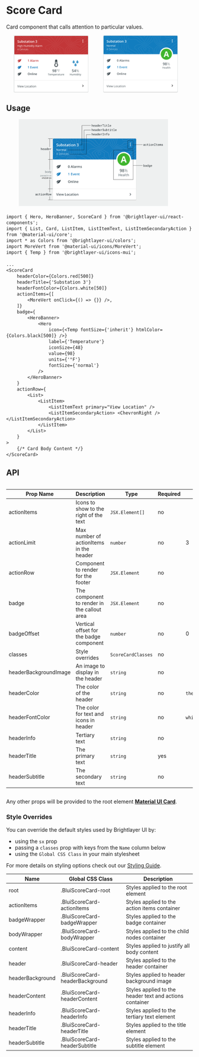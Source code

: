 # Score Card

Card component that calls attention to particular values.

<div style="align-items: center; text-align: center; width: 100%; display: flex; justify-content: space-evenly; margin-bottom: 20px">
    <img width="40%" alt="Score Card with multiple highlighted values" src="./images/scoreCard.png"><br/>
    <img width="40%" alt="Score Card with single badge-style value" src="./images/scoreCard_alt.png"><br/>
</div>

## Usage

<div style="align-items: center; text-align: center; width: 100%; display: flex; justify-content: space-evenly; margin-bottom: 20px">
    <img width="80%" alt="Score Card with labels on different parts" src="./images/scoreCardAnatomy.png"><br/>
</div>

```tsx
import { Hero, HeroBanner, ScoreCard } from '@brightlayer-ui/react-components';
import { List, Card, ListItem, ListItemText, ListItemSecondaryAction } from '@material-ui/core';
import * as Colors from '@brightlayer-ui/colors';
import MoreVert from '@material-ui/icons/MoreVert';
import { Temp } from '@brightlayer-ui/icons-mui';

...
<ScoreCard
    headerColor={Colors.red[500]}
    headerTitle={'Substation 3'}
    headerFontColor={Colors.white[50]}
    actionItems={[
        <MoreVert onClick={() => {}} />,
    ]}
    badge={
        <HeroBanner>
            <Hero
                icon={<Temp fontSize={'inherit'} htmlColor={Colors.black[500]} />}
                label={'Temperature'}
                iconSize={48}
                value={98}
                units={'°F'}
                fontSize={'normal'}
            />
        </HeroBanner>
    }
    actionRow={
        <List>
            <ListItem>
                <ListItemText primary="View Location" />
                <ListItemSecondaryAction> <ChevronRight /> </ListItemSecondaryAction>
            </ListItem>
        </List>
    }
>
    {/* Card Body Content */}
</ScoreCard>
```

## API

<div style="overflow: auto;">

| Prop Name             | Description                                 | Type               | Required | Default                      |
| --------------------- | ------------------------------------------- | ------------------ | -------- | ---------------------------- |
| actionItems           | Icons to show to the right of the text      | `JSX.Element[]`    | no       |                              |
| actionLimit           | Max number of actionItems in the header     | `number`           | no       | 3                            |
| actionRow             | Component to render for the footer          | `JSX.Element`      | no       |                              |
| badge                 | The component to render in the callout area | `JSX.Element`      | no       |                              |
| badgeOffset           | Vertical offset for the badge component     | `number`           | no       | 0                            |
| classes               | Style overrides                             | `ScoreCardClasses` | no       |                              |
| headerBackgroundImage | An image to display in the header           | `string`           | no       |                              |
| headerColor           | The color of the header                     | `string`           | no       | `theme.palette.primary.main` |
| headerFontColor       | The color for text and icons in header      | `string`           | no       | `white`                      |
| headerInfo            | Tertiary text                               | `string`           | no       |                              |
| headerTitle           | The primary text                            | `string`           | yes      |                              |
| headerSubtitle        | The secondary text                          | `string`           | no       |                              |

</div>

Any other props will be provided to the root element [**Material UI Card**](https://material-ui.com/api/card/).

### Style Overrides

You can override the default styles used by Brightlayer UI by:

-   using the `sx` prop
-   passing a `classes` prop with keys from the `Name` column below
-   using the `Global CSS Class` in your main stylesheet

For more details on styling options check out our [Styling Guide](https://github.com/brightlayer-ui/react-component-library/tree/master/docs#style-guide).

| Name             | Global CSS Class                | Description                                             |
| ---------------- | ------------------------------- | ------------------------------------------------------- |
| root             | .BluiScoreCard-root             | Styles applied to the root element                      |
| actionItems      | .BluiScoreCard-actionItems      | Styles applied to the action items container            |
| badgeWrapper     | .BluiScoreCard-badgeWrapper     | Styles applied to the badge container                   |
| bodyWrapper      | .BluiScoreCard-bodyWrapper      | Styles applied to the child nodes container             |
| content          | .BluiScoreCard-content          | Styles applied to justify all body content              |
| header           | .BluiScoreCard-header           | Styles applied to the header container                  |
| headerBackground | .BluiScoreCard-headerBackground | Styles applied to header background image               |
| headerContent    | .BluiScoreCard-headerContent    | Styles applied to the header text and actions container |
| headerInfo       | .BluiScoreCard-headerInfo       | Styles applied to the tertiary text element             |
| headerTitle      | .BluiScoreCard-headerTitle      | Styles applied to the title element                     |
| headerSubtitle   | .BluiScoreCard-headerSubtitle   | Styles applied to the subtitle element                  |
